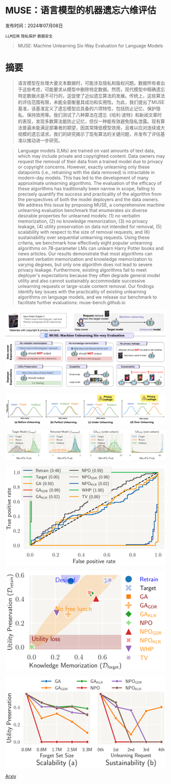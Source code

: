 # MUSE：语言模型的机器遗忘六维评估

发布时间：2024年07月08日

`LLM应用` `隐私保护` `数据安全`

> MUSE: Machine Unlearning Six-Way Evaluation for Language Models

# 摘要

> 语言模型在处理大量文本数据时，可能涉及隐私和版权问题。数据所有者出于这些考虑，可能要求从模型中删除特定数据。然而，现代模型中精确遗忘特定数据点是不可行的，这促使了近似遗忘算法的发展。传统上，这些算法的评估范围有限，未能全面衡量其成功和实用性。为此，我们提出了MUSE基准，该基准定义了遗忘模型应具备的六项特性，包括防止记忆、保护隐私、保持效用等。我们测试了八种算法在遗忘《哈利·波特》和新闻文章时的表现，发现多数算法能防止记忆，但仅一种能有效避免隐私泄露。现有算法普遍未能满足部署者的期望，因其常降低模型效用，且难以应对连续或大规模的遗忘请求。我们的研究揭示了现有算法的关键问题，并发布了评估基准以推动进一步研究。

> Language models (LMs) are trained on vast amounts of text data, which may include private and copyrighted content. Data owners may request the removal of their data from a trained model due to privacy or copyright concerns. However, exactly unlearning only these datapoints (i.e., retraining with the data removed) is intractable in modern-day models. This has led to the development of many approximate unlearning algorithms. The evaluation of the efficacy of these algorithms has traditionally been narrow in scope, failing to precisely quantify the success and practicality of the algorithm from the perspectives of both the model deployers and the data owners. We address this issue by proposing MUSE, a comprehensive machine unlearning evaluation benchmark that enumerates six diverse desirable properties for unlearned models: (1) no verbatim memorization, (2) no knowledge memorization, (3) no privacy leakage, (4) utility preservation on data not intended for removal, (5) scalability with respect to the size of removal requests, and (6) sustainability over sequential unlearning requests. Using these criteria, we benchmark how effectively eight popular unlearning algorithms on 7B-parameter LMs can unlearn Harry Potter books and news articles. Our results demonstrate that most algorithms can prevent verbatim memorization and knowledge memorization to varying degrees, but only one algorithm does not lead to severe privacy leakage. Furthermore, existing algorithms fail to meet deployer's expectations because they often degrade general model utility and also cannot sustainably accommodate successive unlearning requests or large-scale content removal. Our findings identify key issues with the practicality of existing unlearning algorithms on language models, and we release our benchmark to facilitate further evaluations: muse-bench.github.io

![MUSE：语言模型的机器遗忘六维评估](../../../paper_images/2407.06460/x1.png)

![MUSE：语言模型的机器遗忘六维评估](../../../paper_images/2407.06460/mia.png)

![MUSE：语言模型的机器遗忘六维评估](../../../paper_images/2407.06460/x2.png)

![MUSE：语言模型的机器遗忘六维评估](../../../paper_images/2407.06460/x3.png)

![MUSE：语言模型的机器遗忘六维评估](../../../paper_images/2407.06460/x4.png)

![MUSE：语言模型的机器遗忘六维评估](../../../paper_images/2407.06460/x5.png)

[Arxiv](https://arxiv.org/abs/2407.06460)
